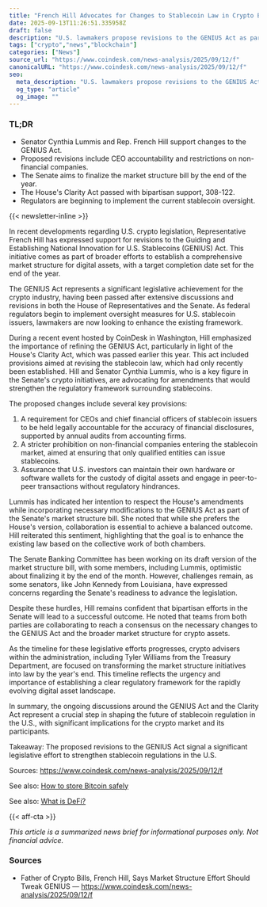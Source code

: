 ```yaml
---
title: "French Hill Advocates for Changes to Stablecoin Law in Crypto Bill"
date: 2025-09-13T11:26:51.335958Z
draft: false
description: "U.S. lawmakers propose revisions to the GENIUS Act as part of crypto market structure efforts, impacting stablecoin regulations."
tags: ["crypto","news","blockchain"]
categories: ["News"]
source_url: "https://www.coindesk.com/news-analysis/2025/09/12/f"
canonicalURL: "https://www.coindesk.com/news-analysis/2025/09/12/f"
seo:
  meta_description: "U.S. lawmakers propose revisions to the GENIUS Act as part of crypto market structure efforts, impacting stablecoin regulations."
  og_type: "article"
  og_image: ""
---
```


### TL;DR
- Senator Cynthia Lummis and Rep. French Hill support changes to the GENIUS Act.
- Proposed revisions include CEO accountability and restrictions on non-financial companies.
- The Senate aims to finalize the market structure bill by the end of the year.
- The House's Clarity Act passed with bipartisan support, 308-122.
- Regulators are beginning to implement the current stablecoin oversight.

{{< newsletter-inline >}}

In recent developments regarding U.S. crypto legislation, Representative French Hill has expressed support for revisions to the Guiding and Establishing National Innovation for U.S. Stablecoins (GENIUS) Act. This initiative comes as part of broader efforts to establish a comprehensive market structure for digital assets, with a target completion date set for the end of the year.

The GENIUS Act represents a significant legislative achievement for the crypto industry, having been passed after extensive discussions and revisions in both the House of Representatives and the Senate. As federal regulators begin to implement oversight measures for U.S. stablecoin issuers, lawmakers are now looking to enhance the existing framework.

During a recent event hosted by CoinDesk in Washington, Hill emphasized the importance of refining the GENIUS Act, particularly in light of the House's Clarity Act, which was passed earlier this year. This act included provisions aimed at revising the stablecoin law, which had only recently been established. Hill and Senator Cynthia Lummis, who is a key figure in the Senate's crypto initiatives, are advocating for amendments that would strengthen the regulatory framework surrounding stablecoins.

The proposed changes include several key provisions: 
1. A requirement for CEOs and chief financial officers of stablecoin issuers to be held legally accountable for the accuracy of financial disclosures, supported by annual audits from accounting firms. 
2. A stricter prohibition on non-financial companies entering the stablecoin market, aimed at ensuring that only qualified entities can issue stablecoins. 
3. Assurance that U.S. investors can maintain their own hardware or software wallets for the custody of digital assets and engage in peer-to-peer transactions without regulatory hindrances.

Lummis has indicated her intention to respect the House's amendments while incorporating necessary modifications to the GENIUS Act as part of the Senate's market structure bill. She noted that while she prefers the House's version, collaboration is essential to achieve a balanced outcome. Hill reiterated this sentiment, highlighting that the goal is to enhance the existing law based on the collective work of both chambers.

The Senate Banking Committee has been working on its draft version of the market structure bill, with some members, including Lummis, optimistic about finalizing it by the end of the month. However, challenges remain, as some senators, like John Kennedy from Louisiana, have expressed concerns regarding the Senate's readiness to advance the legislation.

Despite these hurdles, Hill remains confident that bipartisan efforts in the Senate will lead to a successful outcome. He noted that teams from both parties are collaborating to reach a consensus on the necessary changes to the GENIUS Act and the broader market structure for crypto assets.

As the timeline for these legislative efforts progresses, crypto advisers within the administration, including Tyler Williams from the Treasury Department, are focused on transforming the market structure initiatives into law by the year's end. This timeline reflects the urgency and importance of establishing a clear regulatory framework for the rapidly evolving digital asset landscape.

In summary, the ongoing discussions around the GENIUS Act and the Clarity Act represent a crucial step in shaping the future of stablecoin regulation in the U.S., with significant implications for the crypto market and its participants.

Takeaway: The proposed revisions to the GENIUS Act signal a significant legislative effort to strengthen stablecoin regulations in the U.S.

Sources: https://www.coindesk.com/news-analysis/2025/09/12/f

See also: [How to store Bitcoin safely](/pages/how-to-store-bitcoin-safely/)

See also: [What is DeFi?](/pages/what-is-defi/)

{{< aff-cta >}}

_This article is a summarized news brief for informational purposes only. Not financial advice._

### Sources
- Father of Crypto Bills, French Hill, Says Market Structure Effort Should Tweak GENIUS — https://www.coindesk.com/news-analysis/2025/09/12/f


